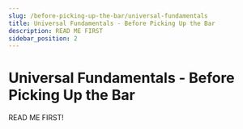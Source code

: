 ```yaml
---
slug: /before-picking-up-the-bar/universal-fundamentals
title: Universal Fundamentals - Before Picking Up the Bar
description: READ ME FIRST
sidebar_position: 2
---
```

# Universal Fundamentals - Before Picking Up the Bar
READ ME FIRST!